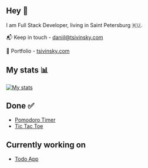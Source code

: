 ## Hey 👋

I am Full Stack Developer, living in Saint Petersburg :ru:.

📬 Keep in touch - daniil@tsivinsky.com

🚀 Portfolio - [tsivinsky.com](https://tsivinsky.com)

## My stats 📊

[![My stats](https://github-readme-stats.vercel.app/api?username=tsivinsky&show_icons=true)](https://github.com/anuraghazra/github-readme-stats)

## Done ✅

- [Pomodoro Timer](https://pomo.tsivinsky.com/)
- [Tic Tac Toe](https://tic-tac-toe.tsivinsky.com/)

## Currently working on

- [Todo App](https://todo.tsivinsky.com/)
